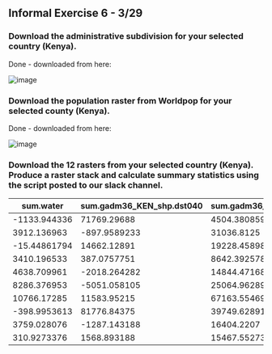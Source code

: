 ## Informal Exercise 6 - 3/29

### Download the administrative subdivision for your selected country (Kenya).

Done - downloaded from here: 

![image](https://user-images.githubusercontent.com/78189165/112863412-d2b39780-9084-11eb-8dae-a6662d43ba20.png)

### Download the population raster from Worldpop for your selected county (Kenya).

Done - downloaded from here: 

![image](https://user-images.githubusercontent.com/78189165/112863502-ec54df00-9084-11eb-924b-d4bb317043ac.png)

### Download the 12 rasters from your selected country (Kenya). Produce a raster stack and calculate summary statistics using the script posted to our slack channel.

| sum.water    | sum.gadm36_KEN_shp.dst040 | sum.gadm36_KEN_shp.dst130 | sum.gadm36_KEN_shp.dst140 | sum.gadm36_KEN_shp.dst150 | sum.gadm36_KEN_shp.dst160 | sum.gadm36_KEN_shp.dst190 | sum.gadm36_KEN_shp.dst200 | sum.dst_water_100m_2000_2012.tif | sum.topo     | sum.slope    | sum.ntl     | sum.pop19   | sum.dst150  | sum.dst160  | sum.dst190  | sum.dst200  | sum.ken_srtm_topo_100m | sum.ken_srtm_slope_100m | sum.ken_viirs_100m_2016 | sum.ken_ppp_2020 | mean.water   | mean.gadm36_KEN_shp.dst040 | mean.gadm36_KEN_shp.dst130 | mean.gadm36_KEN_shp.dst140 | mean.gadm36_KEN_shp.dst150 | mean.gadm36_KEN_shp.dst160 | mean.gadm36_KEN_shp.dst190 | mean.gadm36_KEN_shp.dst200 | mean.dst_water_100m_2000_2012.tif | mean.topo    | mean.slope   | mean.ntl    | mean.pop19  | mean.dst150 | mean.dst160 | mean.dst190 | mean.dst200 | mean.ken_srtm_topo_100m | mean.ken_srtm_slope_100m | mean.ken_viirs_100m_2016 | mean.ken_ppp_2020 |
|--------------|---------------------------|---------------------------|---------------------------|---------------------------|---------------------------|---------------------------|---------------------------|----------------------------------|--------------|--------------|-------------|-------------|-------------|-------------|-------------|-------------|------------------------|-------------------------|-------------------------|------------------|--------------|----------------------------|----------------------------|----------------------------|----------------------------|----------------------------|----------------------------|----------------------------|-----------------------------------|--------------|--------------|-------------|-------------|-------------|-------------|-------------|-------------|-------------------------|--------------------------|--------------------------|-------------------|
| -1133.944336 | 71769.29688               | 4504.380859               | 52034.92188               | 2584456.5                 | 539194.6875               | 164318.5625               | 438437.4063               | 245354.6875                      | -1133.944336 | 71769.29688  | 4504.380859 | 52034.92188 | 2584456.5   | 539194.6875 | 164318.5625 | 438437.4063 | 33382208               | 35586.19141             | 883.1774292             | 22036.47461      | -0.055760287 | 3.529164791                | 0.221497267                | 2.558751822                | 127.0873947                | 26.51422119                | 8.080158234                | 21.55960846                | 12.06500816                       | -0.055760287 | 3.529164791  | 0.221497267 | 2.558751822 | 127.0873947 | 26.51422119 | 8.080158234 | 21.55960846 | 1641.528076             | 1.749906182              | 0.04342914               | 1.083615899       |
| 3912.136963  | -897.9589233              | 31036.8125                | 93417.04688               | 2247934.25                | 494289.7813               | 228894.2969               | 167160.4219               | 109223.7109                      | 3912.136963  | -897.9589233 | 31036.8125  | 93417.04688 | 2247934.25  | 494289.7813 | 228894.2969 | 167160.4219 | 37076440               | 302184.9063             | 731.9147949             | 33065.56641      | 0.187338471  | -0.043000091               | 1.486243725                | 4.473413467                | 107.6456604                | 23.6697979                 | 10.96094227                | 8.004724503                | 5.23033905                        | 0.187338471  | -0.043000091 | 1.486243725 | 4.473413467 | 107.6456604 | 23.6697979  | 10.96094227 | 8.004724503 | 1775.460205             | 14.47057152              | 0.035048824              | 1.585291505       |
| -15.44861794 | 14662.12891               | 19228.45898               | 31182.44336               | 2051382.125               | 269311.1563               | 99720.32031               | 159486.8438               | 182598.6875                      | -15.44861794 | 14662.12891  | 19228.45898 | 31182.44336 | 2051382.125 | 269311.1563 | 99720.32031 | 159486.8438 | 26389114               | 153105.9375             | 618.9888306             | 20488.24023      | -0.000834804 | 0.792304158                | 1.039057016                | 1.68501997                 | 110.8514786                | 14.55289078                | 5.388632774                | 8.618263245                | 9.86716938                        | -0.000834804 | 0.792304158  | 1.039057016 | 1.68501997  | 110.8514786 | 14.55289078 | 5.388632774 | 8.618263245 | 1426.00061              | 8.27345562               | 0.033448584              | 1.107132435       |
| 3410.196533  | 387.0757751               | 8642.392578               | 26985.03711               | 1554647.625               | 317013.0313               | 79279.13281               | 110808.2109               | 103204.5                         | 3410.196533  | 387.0757751  | 8642.392578 | 26985.03711 | 1554647.625 | 317013.0313 | 79279.13281 | 110808.2109 | 22922146               | 159526.7969             | 1638.615723             | 41203.27344      | 0.249046072  | 0.028268076                | 0.631152451                | 1.970712662                | 113.5356522                | 23.15140724                | 5.789741516                | 8.09230423                 | 7.537006855                       | 0.249046072  | 0.028268076  | 0.631152451 | 1.970712662 | 113.5356522 | 23.15140724 | 5.789741516 | 8.09230423  | 1674.000366             | 11.6502142               | 0.119667821              | 3.009068012       |
| 4638.709961  | -2018.264282              | 14844.47168               | 37663.56641               | 1328987.5                 | 323373.5                  | 136210.8906               | 67333.14844               | 133118.5156                      | 4638.709961  | -2018.264282 | 14844.47168 | 37663.56641 | 1328987.5   | 323373.5    | 136210.8906 | 67333.14844 | 18189416               | 139204.8594             | 510.1287537             | 17978.5293       | 0.416619033  | -0.181267485               | 1.333234787                | 3.382698774                | 119.3610916                | 29.04332352                | 12.2335844                 | 6.047429562                | 11.95584679                       | 0.416619033  | -0.181267485 | 1.333234787 | 3.382698774 | 119.3610916 | 29.04332352 | 12.2335844  | 6.047429562 | 1633.656128             | 12.50248337              | 0.045816477              | 1.614715576       |
| 8286.376953  | -5051.058105              | 25064.96289               | 48677.60938               | 1688293.125               | 450399.4688               | 270742.8125               | 123269.7969               | 250158.125                       | 8286.376953  | -5051.058105 | 25064.96289 | 48677.60938 | 1688293.125 | 450399.4688 | 270742.8125 | 123269.7969 | 21563680               | 165728.5313             | 359.5101013             | 11344.1543       | 0.630686998  | -0.384442627               | 1.907727122                | 3.704916477                | 128.4981995                | 34.28049088                | 20.60658836                | 9.382225037                | 19.03986168                       | 0.630686998  | -0.384442627 | 1.907727122 | 3.704916477 | 128.4981995 | 34.28049088 | 20.60658836 | 9.382225037 | 1641.239868             | 12.61381531              | 0.027362784              | 0.8634184         |
| 10766.17285  | 11583.95215               | 67163.55469               | 193755.4688               | 4157372.25                | 1530579.875               | 2281303.5                 | 748079.75                 | 1406176                          | 10766.17285  | 11583.95215  | 67163.55469 | 193755.4688 | 4157372.25  | 1530579.875 | 2281303.5   | 748079.75   | 77512224               | 458879.8125             | 707.5936279             | 16413.11328      | 0.188420504  | 0.202732578                | 1.175440073                | 3.390945196                | 72.75883484                | 26.78692055                | 39.92545319                | 13.09226227                | 24.60970879                       | 0.188420504  | 0.202732578  | 1.175440073 | 3.390945196 | 72.75883484 | 26.78692055 | 39.92545319 | 13.09226227 | 1356.553711             | 8.030928612              | 0.012383709              | 0.287248492       |
| -398.9953613 | 81776.84375               | 39749.62891               | 55975.85938               | 5162748.5                 | 741939.375                | 1010190.375               | 489239.0625               | 677185.1875                      | -398.9953613 | 81776.84375  | 39749.62891 | 55975.85938 | 5162748.5   | 741939.375  | 1010190.375 | 489239.0625 | 63502848               | 264470.2813             | 829.2312012             | 35004.71094      | -0.00730026  | 1.49623847                 | 0.72728318                 | 1.024168134                | 94.46076202                | 13.57497025                | 18.48305321                | 8.951413155                | 12.39018917                       | -0.00730026  | 1.49623847   | 0.72728318  | 1.024168134 | 94.46076202 | 13.57497025 | 18.48305321 | 8.951413155 | 1161.886475             | 4.838907719              | 0.015172115              | 0.642112076       |
| 3759.028076  | -1287.143188              | 16404.2207                | 95588.28125               | 1403697.25                | 260730.2188               | 222797.0625               | 182937.4063               | 208328.7188                      | 3759.028076  | -1287.143188 | 16404.2207  | 95588.28125 | 1403697.25  | 260730.2188 | 222797.0625 | 182937.4063 | 27668478               | 198401.1094             | 258.6615295             | 29094.84766      | 0.253711104  | -0.086874187               | 1.107183218                | 6.451616764                | 94.74086761                | 17.59767342                | 15.03742123                | 12.34714127                | 14.06089783                       | 0.253711104  | -0.086874187 | 1.107183218 | 6.451616764 | 94.74086761 | 17.59767342 | 15.03742123 | 12.34714127 | 1867.450806             | 13.3908453               | 0.017458051              | 1.963721991       |
| 310.9273376  | 1568.893188               | 15467.55273               | 66709.80469               | 925578.8125               | 237204.625                | 240176.2656               | 105770.0469               | 192557.5469                      | 310.9273376  | 1568.893188  | 15467.55273 | 66709.80469 | 925578.8125 | 237204.625  | 240176.2656 | 105770.0469 | 20367836               | 139615.75               | 315.2516479             | 30364.91602      | 0.029194135  | 0.147309273                | 1.452306509                | 6.263633728                | 86.90606689                | 22.27203178                | 22.55105019                | 9.931146622                | 18.07995033                       | 0.029194135  | 0.147309273  | 1.452306509 | 6.263633728 | 86.90606689 | 22.27203178 | 22.55105019 | 9.931146622 | 1912.412598             | 13.10904694              | 0.02960016               | 2.851075888       |
